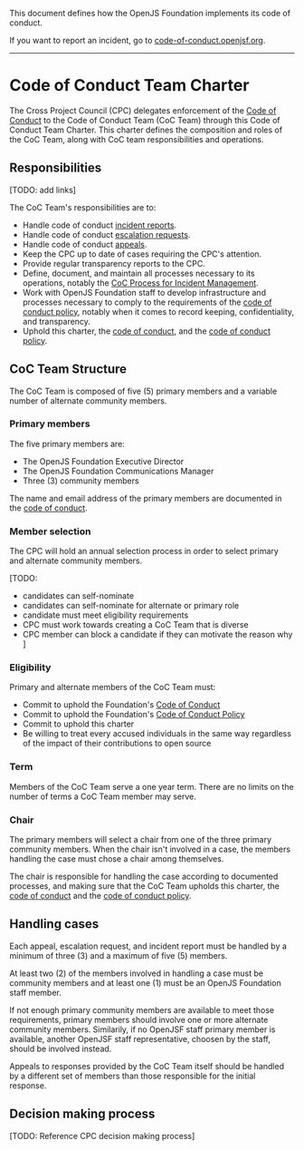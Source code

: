 This document defines how the OpenJS Foundation implements its code of conduct.

If you want to report an incident, go to [code-of-conduct.openjsf.org][CoC].

***

# Code of Conduct Team Charter

The Cross Project Council (CPC) delegates enforcement of the [Code of Conduct][CoC] to the Code of Conduct Team (CoC Team) through this Code of Conduct Team Charter. This charter defines the composition and roles of the CoC Team, along with CoC team responsibilities and operations.

## Responsibilities

[TODO: add links]

The CoC Team's responsibilities are to:

- Handle code of conduct [incident reports][incident report].
- Handle code of conduct [escalation requests][escalation].
- Handle code of conduct [appeals][appeal].
- Keep the CPC up to date of cases requiring the CPC's attention.
- Provide regular transparency reports to the CPC.
- Define, document, and maintain all processes necessary to its operations, notably the [CoC Process for Incident Management](COC_PROCESS_FOR_INCIDENT_MANAGEMENT.md).
- Work with OpenJS Foundation staff to develop infrastructure and processes necessary to comply to the requirements of the [code of conduct policy][CoC Policy], notably when it comes to record keeping, confidentiality, and transparency.
- Uphold this charter, the [code of conduct][CoC], and the [code of conduct policy][CoC Policy].

## CoC Team Structure

The CoC Team is composed of five (5) primary members and a variable number of alternate community members.

### Primary members

The five primary members are:

* The OpenJS Foundation Executive Director
* The OpenJS Foundation Communications Manager
* Three (3) community members

The name and email address of the primary members are documented in the [code of conduct][primary members].

### Member selection

The CPC will hold an annual selection process in order to select primary and alternate community members.

[TODO:
- candidates can self-nominate
- candidates can self-nominate for alternate or primary role
- candidate must meet eligibility requirements
- CPC must work towards creating a CoC Team that is diverse
- CPC member can block a candidate if they can motivate the reason why
]

### Eligibility

Primary and alternate members of the CoC Team must: 

* Commit to uphold the Foundation's [Code of Conduct][CoC]
* Commit to uphold the Foundation's [Code of Conduct Policy][CoC Policy]
* Commit to uphold this charter
* Be willing to treat every accused individuals in the same way regardless of the impact of their contributions to open source

### Term

Members of the CoC Team serve a one year term. There are no limits on the number of terms a CoC Team member may serve.

### Chair

The primary members will select a chair from one of the three primary community members. When the chair isn't involved in a case, the members handling the case must chose a chair among themselves.

The chair is responsible for handling the case according to documented processes, and making sure that the CoC Team upholds this charter, the [code of conduct][CoC] and the [code of conduct policy][CoC Policy].

## Handling cases

Each appeal, escalation request, and incident report must be handled by a minimum of three (3) and a maximum of five (5) members.

At least two (2) of the members involved in handling a case must be community members and at least one (1) must be an OpenJS Foundation staff member.

If not enough primary community members are available to meet those requirements, primary members should involve one or more alternate community members. Similarily, if no OpenJSF staff primary member is available, another OpenJSF staff representative, choosen by the staff, should be involved instead.

Appeals to responses provided by the CoC Team itself should be handled by a different set of members than those responsible for the initial response.

## Decision making process

[TODO: Reference CPC decision making process]


[CoC]: https://code-of-conduct.openjsf.org/
[CoC Policy]: https://github.com/openjs-foundation/cross-project-council/blob/main/conduct/COC_POLICY.md
[primary members]: https://github.com/openjs-foundation/cross-project-council/blob/main/conduct/COC_POLICY.md#code-of-conduct-team-coc-team
[incident report]: https://github.com/openjs-foundation/cross-project-council/blob/main/conduct/COC_POLICY.md#reporting-incidents
[escalation]: https://github.com/openjs-foundation/cross-project-council/blob/main/conduct/COC_POLICY.md#escalation
[appeal]: https://github.com/openjs-foundation/cross-project-council/blob/main/conduct/COC_POLICY.md#appeals
